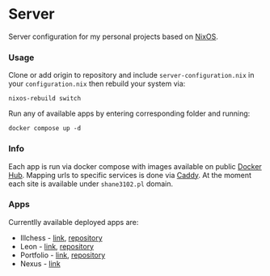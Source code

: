 # Server

Server configuration for my personal projects based on [NixOS](https://nixos.org/).

### Usage
Clone or add origin to repository and include `server-configuration.nix` in your `configuration.nix` then rebuild your system via: 
```
nixos-rebuild switch
```
Run any of available apps by entering corresponding folder and running:
```
docker compose up -d
```

### Info
Each app is run via docker compose with images available on public [Docker Hub](https://hub.docker.com). Mapping urls to specific services is done via [Caddy](https://caddyserver.com). At the moment each site is available under `shane3102.pl` domain.

### Apps
Currentlly available deployed apps are:
* Illchess - [link](https://illchess.shane3102.pl), [repository](https://github.com/shane3102/illchess)
* Leon - [link](https://leon.shane3102.pl), [repository](https://github.com/shane3102/leon)
* Portfolio - [link](https://bartlomiej.kucharczyk.shane3102.pl), [repository](https://github.com/shane3102/portfolio)
* Nexus - [link](https://nexus.shane3102.pl)
